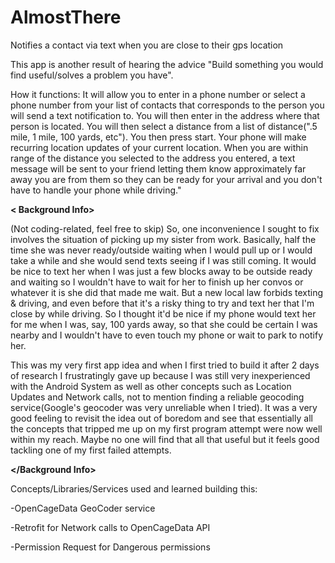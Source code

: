 # AlmostThere
Notifies a contact via text when you are close to their gps location

This app is another result of hearing the advice "Build something you would find useful/solves a problem you have".

How it functions: It will allow you to enter in a phone number or select a phone number from your list of contacts that corresponds to the person you will send a text notification to. You will then enter in the address where that person is located. You will then select a distance from a list of distance(".5 mile, 1 mile, 100 yards, etc"). You then press start. Your phone will make recurring location updates of your current location. When you are within range of the distance you selected to the address you entered, a text message will be sent to your friend letting them know approximately far away you are from them so they can be ready for your arrival and you don't have to handle your phone while driving."

**< Background Info>**

(Not coding-related, feel free to skip)
So, one inconvenience I sought to fix involves the situation of picking up my sister from work. Basically, half the time she was never ready/outside waiting when I would pull up or I would take a while and she would send texts seeing if I was still coming. It would be nice to text her when I was just a few blocks away to be outside ready and waiting so I wouldn't have to wait for her to finish up her convos or whatever it is she did that made me wait. But a new local law forbids texting & driving, and even before that it's a risky thing to try and text her that I'm close by while driving. So I thought it'd be nice if my phone would text her for me when I was, say, 100 yards away, so that she could be certain I was nearby and I wouldn't have to even touch my phone or wait to park to notify her. 

This was my very first app idea and when I first tried to build it after 2 days of research I frustratingly gave up because I was still very inexperienced with the Android System as well as other concepts such as Location Updates and Network calls, not to mention finding a reliable geocoding service(Google's geocoder was very unreliable when I tried). It was a very good feeling to revisit the idea out of boredom and see that essentially all the concepts that tripped me up on my first program attempt were now well within my reach. Maybe no one will find that all that useful but it feels good tackling one of my first failed attempts. 

**</Background Info>**

Concepts/Libraries/Services used and learned building this:

-OpenCageData GeoCoder service

-Retrofit for Network calls to OpenCageData API

-Permission Request for Dangerous permissions
